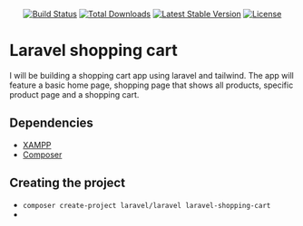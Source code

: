 <p align="center">
<a href="https://github.com/laravel/framework/actions"><img src="https://github.com/laravel/framework/workflows/tests/badge.svg" alt="Build Status"></a>
<a href="https://packagist.org/packages/laravel/framework"><img src="https://img.shields.io/packagist/dt/laravel/framework" alt="Total Downloads"></a>
<a href="https://packagist.org/packages/laravel/framework"><img src="https://img.shields.io/packagist/v/laravel/framework" alt="Latest Stable Version"></a>
<a href="https://packagist.org/packages/laravel/framework"><img src="https://img.shields.io/packagist/l/laravel/framework" alt="License"></a>
</p>

# Laravel shopping cart

I will be building a shopping cart app using laravel and tailwind. The app will feature a basic home page, shopping page that shows all products, specific product page and a shopping cart.

## Dependencies
- [XAMPP](https://www.apachefriends.org/download.html)
- [Composer](https://getcomposer.org/download/)
  
## Creating the project
- `composer create-project laravel/laravel laravel-shopping-cart`
- 

